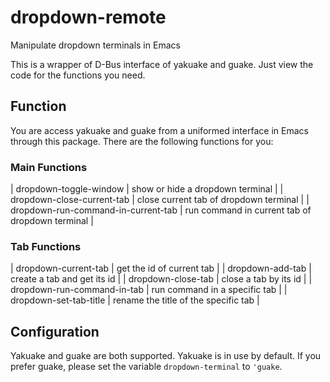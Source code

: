 # dropdown-remote
Manipulate dropdown terminals in Emacs

This is a wrapper of D-Bus interface of yakuake and guake. Just view the code for the functions you need.

## Function

You are access yakuake and guake from a uniformed interface in Emacs through this package. There are the following functions for you:

### Main Functions

| dropdown-toggle-window              | show or hide a dropdown terminal                |
| dropdown-close-current-tab          | close current tab of dropdown terminal          |
| dropdown-run-command-in-current-tab | run command in current tab of dropdown terminal |

### Tab Functions

| dropdown-current-tab        | get the id of current tab            |
| dropdown-add-tab            | create a tab and get its id          |
| dropdown-close-tab          | close a tab by its id                |
| dropdown-run-command-in-tab | run command in a specific tab        |
| dropdown-set-tab-title      | rename the title of the specific tab |




## Configuration

Yakuake and guake are both supported. Yakuake is in use by default. If you prefer guake, please set the variable `dropdown-terminal` to `'guake`.
